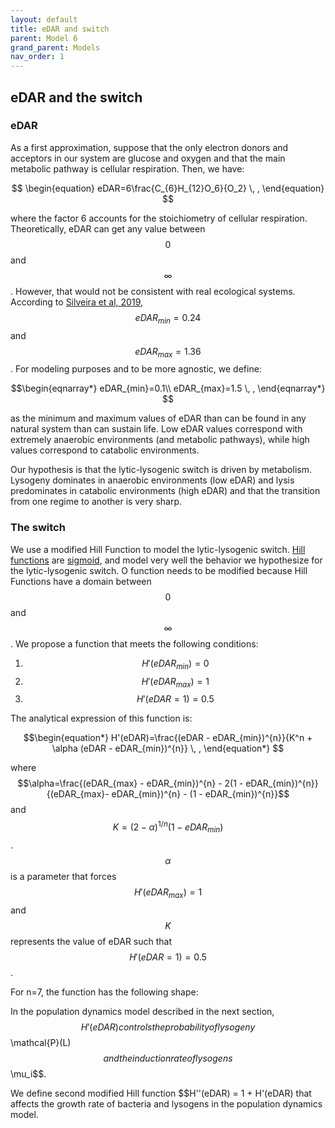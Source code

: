 ```yaml
---
layout: default
title: eDAR and switch
parent: Model 6
grand_parent: Models
nav_order: 1
---
```


## eDAR and the switch

### eDAR
As a first approximation, suppose that the only electron donors and acceptors in our system are glucose and oxygen and that the main metabolic pathway is cellular respiration.
 Then, we have:

$$
\begin{equation}
   eDAR=6\frac{C_{6}H_{12}O_6}{O_2} \, ,
\end{equation}
$$

where the factor 6 accounts for the stoichiometry of cellular respiration. Theoretically, eDAR can get any value between $$0$$ and $$\infty$$. However, that would not be consistent
with real ecological systems. According to [Silveira et al, 2019](https://doi.org/10.7554/eLife.49114), $$eDAR_{min}=0.24$$ and $$eDAR_{max}=1.36$$. For modeling purposes and to be more
agnostic, we define:

$$\begin{eqnarray*}
eDAR_{min}=0.1\\
eDAR_{max}=1.5 \, ,
\end{eqnarray*}	$$

as the minimum and maximum values of eDAR than can be found in any natural system than can sustain life. Low eDAR values correspond with extremely anaerobic environments (and metabolic pathways), while
high values correspond to catabolic environments. 

Our hypothesis is that the lytic-lysogenic switch is driven by metabolism. Lysogeny dominates in anaerobic environments (low eDAR) and lysis predominates in catabolic environments (high eDAR) and that the 
transition from one regime to another is very sharp.

### The switch

We use a modified Hill Function to model the lytic-lysogenic switch. [Hill functions](https://en.wikipedia.org/wiki/Hill_equation_(biochemistry)) are [sigmoid](https://en.wikipedia.org/wiki/Sigmoid_function), and
model very well the behavior we hypothesize for the lytic-lysogenic switch. O function needs to be modified because Hill Functions have a domain between $$0$$ and $$\infty$$. We propose a function that meets the
following conditions:

1. $$H'(eDAR_{min})=0$$
2. $$H'(eDAR_{max})=1$$
3. $$H'(eDAR=1)=0.5$$

The analytical expression of this function is:

$$\begin{equation*}
H'(eDAR)=\frac{(eDAR - eDAR_{min})^{n}}{K^n + \alpha (eDAR - eDAR_{min})^{n}} \, ,
\end{equation*}	$$

where $$\alpha=\frac{(eDAR_{max} - eDAR_{min})^{n} - 2(1 - eDAR_{min})^{n}}{(eDAR_{max}- eDAR_{min})^{n} - (1 - eDAR_{min})^{n}}$$ and $$K=(2-\alpha)^{1/n}(1-eDAR_{min})$$. $$\alpha$$ is a parameter that forces $$H'(eDAR_{max})=1$$
and $$K$$ represents the value of eDAR such that $$H'(eDAR=1)=0.5$$.

For n=7, the function has the following shape:



In the population dynamics model described in the next section, $$H'(eDAR) controls the probability of lysogeny $$\mathcal{P}(L)$$ and the induction rate of lysogens $$\mu_i$$.

We define  second modified Hill function $$H''(eDAR) = 1 + H'(eDAR) that affects the growth rate of bacteria and lysogens in the population dynamics model.







 
